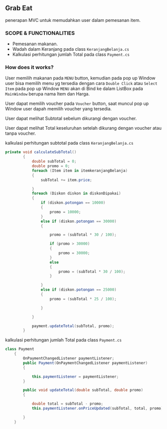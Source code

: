 ## Grab Eat
penerapan MVC untuk memudahkan user dalam pemesanan item.

### SCOPE & FUNCTIONALITIES
- Pemesanan makanan.
- Wadah dalam Keranjang pada class `KeranjangBelanja.cs`
- Kalkulasi perhitungan jumlah Total pada class `Payment.cs`
 

### How does it works?
User memilih makanan pada `MENU` button, kemudian pada pop up Window user bisa memilih menu yg tersedia dengan cara `Double Click` atau `Select Item`
pada pop up Window `MENU` akan di Bind ke dalam ListBox pada `MainWindow` berupa nama Item dan Harga.

User dapat memilih voucher pada `Voucher` button, saat muncul pop up Window user dapah memilih voucher yang tersedia.

User dapat melihat Subtotal sebelum dikurangi dengan voucher.

User dapat melihat Total keseluruhan setelah dikurang dengan voucher atau tanpa voucher.

kalkulasi perhitungan subtotal pada class `KeranjangBelanja.cs`
```csharp
private void calculateSubTotal()
        {
            double subTotal = 0;
            double promo = 0;
            foreach (Item item in itemkeranjangBelanja)
            {
                subTotal += item.price;

            }
            foreach (Diskon diskon in diskonDipakai)
            {
                if (diskon.potongan == 10000)
                {
                    promo = 10000;
                }
                else if (diskon.potongan == 30000)
                {

                    promo = (subTotal * 30 / 100);

                    if (promo > 30000)
                    {
                        promo = 30000;
                    }
                    else
                    {
                        promo = (subTotal * 30 / 100);
                    }

                }
                else if (diskon.potongan == 25000)
                {
                    promo = (subTotal * 25 / 100);

                }

            }

            payment.updateTotal(subTotal, promo);
        }
```

kalkulasi perhitungan jumlah Total pada class `Payment.cs`
``` csharp
class Payment
    {
        OnPaymentChangedListener paymentListener;
        public Payment(OnPaymentChangedListener paymentListener)
        {

            this.paymentListener = paymentListener;
        }

        public void updateTotal(double subTotal, double promo)
        {

            double total = subTotal - promo;
            this.paymentListener.onPriceUpdated(subTotal, total, promo);

        }
    }
```
